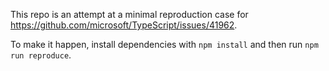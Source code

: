 This repo is an attempt at a minimal reproduction case for https://github.com/microsoft/TypeScript/issues/41962.

To make it happen, install dependencies with `npm install` and then run `npm run reproduce`.
